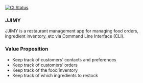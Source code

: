 [![CI Status](https://github.com/se-edu/addressbook-level3/workflows/Java%20CI/badge.svg)](https://github.com/se-edu/addressbook-level3/actions)

### JJIMY
JJIMY is a restaurant management app for managing food orders, ingredient inventory, etc via Command Line Interface (CLI).

### Value Proposition
- Keep track of customers’ contacts and preferences
- Keep track of customers’ orders
- Keep track of the food inventory
- Keep track of which ingredients to restock
